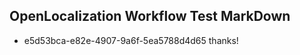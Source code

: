 ## OpenLocalization Workflow Test MarkDown
* e5d53bca-e82e-4907-9a6f-5ea5788d4d65 thanks!

<!--HONumber=Jul16_HO4-->


